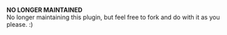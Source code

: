 **NO LONGER MAINTAINED**  
No longer maintaining this plugin, but feel free to fork and do with it as you please. :)
